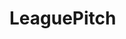 
<!-- README.md is generated from README.Rmd. Please edit that file -->

# LeaguePitch

<!-- badges: start -->

<!-- badges: end -->
